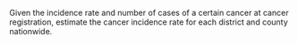 Given the incidence rate and number of cases of a certain cancer at cancer registration, estimate the cancer incidence rate for each district and county nationwide.
